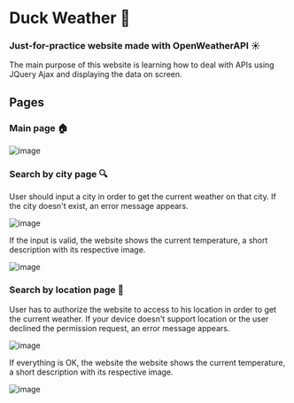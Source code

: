 # Duck Weather 🦆
### Just-for-practice website made with OpenWeatherAPI ☀️
The main purpose of this website is learning how to deal with APIs using JQuery Ajax and displaying the data on screen.

## Pages
### Main page 🏠
![image](https://user-images.githubusercontent.com/91671521/201207894-eb3aa1ed-b3a7-47e6-bfc7-d1897ed2a3cd.png)

### Search by city page 🔍
User should input a city in order to get the current weather on that city. If the city doesn't exist, an error message appears.

![image](https://user-images.githubusercontent.com/91671521/201072207-163a0a80-54ea-4b5f-9398-860760dbfaac.png)

If the input is valid, the website shows the current temperature, a short description with its respective image.

![image](https://user-images.githubusercontent.com/91671521/201071878-e9824ae8-920a-4a7e-8800-b59f31d6f0d3.png)

### Search by location page 📍
User has to authorize the website to access to his location in order to get the current weather. If your device doesn't support location or the user declined the permission request, an error message appears.

![image](https://user-images.githubusercontent.com/91671521/201208080-1914e70d-c427-46a2-84d9-8f85b444514c.png)

If everything is OK, the website the website shows the current temperature, a short description with its respective image.

![image](https://user-images.githubusercontent.com/91671521/201072661-3e5f5dc1-5a6b-4445-ae30-539fa3f23b4f.png)

